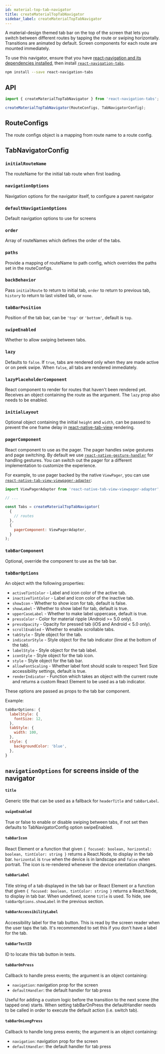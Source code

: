 ```yaml
---
id: material-top-tab-navigator
title: createMaterialTopTabNavigator
sidebar_label: createMaterialTopTabNavigator
---
```


A material-design themed tab bar on the top of the screen that lets you switch between different routes by tapping the route or swiping horizontally. Transitions are animated by default. Screen components for each route are mounted immediately.

To use this navigator, ensure that you have [react-navigation and its dependencies installed](getting-started.md), then install [`react-navigation-tabs`](https://github.com/react-navigation/tabs).

```bash npm2yarn
npm install --save react-navigation-tabs
```

## API

```js
import { createMaterialTopTabNavigator } from 'react-navigation-tabs';

createMaterialTopTabNavigator(RouteConfigs, TabNavigatorConfig);
```

## RouteConfigs

The route configs object is a mapping from route name to a route config.

## TabNavigatorConfig

### `initialRouteName`

The routeName for the initial tab route when first loading.

### `navigationOptions`

Navigation options for the navigator itself, to configure a parent navigator

### `defaultNavigationOptions`

Default navigation options to use for screens

### `order`

Array of routeNames which defines the order of the tabs.

### `paths`

Provide a mapping of routeName to path config, which overrides the paths set in the routeConfigs.

### `backBehavior`

Pass `initialRoute` to return to initial tab, `order` to return to previous tab, `history` to return to last visited tab, or `none`.

### `tabBarPosition`

Position of the tab bar, can be `'top'` or `'bottom'`, default is `top`.

### `swipeEnabled`

Whether to allow swiping between tabs.

### `lazy`

Defaults to `false`. If `true`, tabs are rendered only when they are made active or on peek swipe. When `false`, all tabs are rendered immediately.

### `lazyPlaceholderComponent`

React component to render for routes that haven't been rendered yet. Receives an object containing the route as the argument. The `lazy` prop also needs to be enabled.

### `initialLayout`

Optional object containing the initial `height` and `width`, can be passed to prevent the one frame delay in [react-native-tab-view](https://github.com/react-native-community/react-native-tab-view#avoid-one-frame-delay) rendering.

### `pagerComponent`

React component to use as the pager. The pager handles swipe gestures and page switching. By default we use [`react-native-gesture-handler`](https://github.com/kmagiera/react-native-gesture-handler) for handling gestures. You can switch out the pager for a different implementation to customize the experience.

For example, to use pager backed by the native `ViewPager`, you can use [`react-native-tab-view-viewpager-adapter`](https://github.com/software-mansion/react-native-tab-view-viewpager-adapter):

```js
import ViewPagerAdapter from 'react-native-tab-view-viewpager-adapter';

// ...

const Tabs = createMaterialTopTabNavigator(
  {
    // routes
  },
  {
    pagerComponent: ViewPagerAdapter,
  }
);
```

### `tabBarComponent`

Optional, override the component to use as the tab bar.

### `tabBarOptions`

An object with the following properties:

- `activeTintColor` - Label and icon color of the active tab.
- `inactiveTintColor` - Label and icon color of the inactive tab.
- `showIcon` - Whether to show icon for tab, default is false.
- `showLabel` - Whether to show label for tab, default is true.
- `upperCaseLabel` - Whether to make label uppercase, default is true.
- `pressColor` - Color for material ripple (Android >= 5.0 only).
- `pressOpacity` - Opacity for pressed tab (iOS and Android < 5.0 only).
- `scrollEnabled` - Whether to enable scrollable tabs.
- `tabStyle` - Style object for the tab.
- `indicatorStyle` - Style object for the tab indicator (line at the bottom of the tab).
- `labelStyle` - Style object for the tab label.
- `iconStyle` - Style object for the tab icon.
- `style` - Style object for the tab bar.
- `allowFontScaling` - Whether label font should scale to respect Text Size accessibility settings, default is true.
- `renderIndicator` - Function which takes an object with the current route and returns a custom React Element to be used as a tab indicator.

These options are passed as props to the tab bar component.

Example:

```js
tabBarOptions: {
  labelStyle: {
    fontSize: 12,
  },
  tabStyle: {
    width: 100,
  },
  style: {
    backgroundColor: 'blue',
  },
}
```

## `navigationOptions` for screens inside of the navigator

#### `title`

Generic title that can be used as a fallback for `headerTitle` and `tabBarLabel`.

#### `swipeEnabled`

True or false to enable or disable swiping between tabs, if not set then defaults to TabNavigatorConfig option swipeEnabled.

#### `tabBarIcon`

React Element or a function that given `{ focused: boolean, horizontal: boolean, tintColor: string }` returns a React.Node, to display in the tab bar. `horizontal` is `true` when the device is in landscape and `false` when portrait. The icon is re-rendered whenever the device orientation changes.

#### `tabBarLabel`

Title string of a tab displayed in the tab bar or React Element or a function that given `{ focused: boolean, tintColor: string }` returns a React.Node, to display in tab bar. When undefined, scene `title` is used. To hide, see `tabBarOptions.showLabel` in the previous section.

#### `tabBarAccessibilityLabel`

Accessibility label for the tab button. This is read by the screen reader when the user taps the tab. It's recommended to set this if you don't have a label for the tab.

#### `tabBarTestID`

ID to locate this tab button in tests.

#### `tabBarOnPress`

Callback to handle press events; the argument is an object containing:

- `navigation`: navigation prop for the screen
- `defaultHandler`: the default handler for tab press

Useful for adding a custom logic before the transition to the next scene (the
tapped one) starts. When setting tabBarOnPress the defaultHandler needs to be called in order to execute the default action (i.e. switch tab).

#### `tabBarOnLongPress`

Callback to handle long press events; the argument is an object containing:

- `navigation`: navigation prop for the screen
- `defaultHandler`: the default handler for tab press
